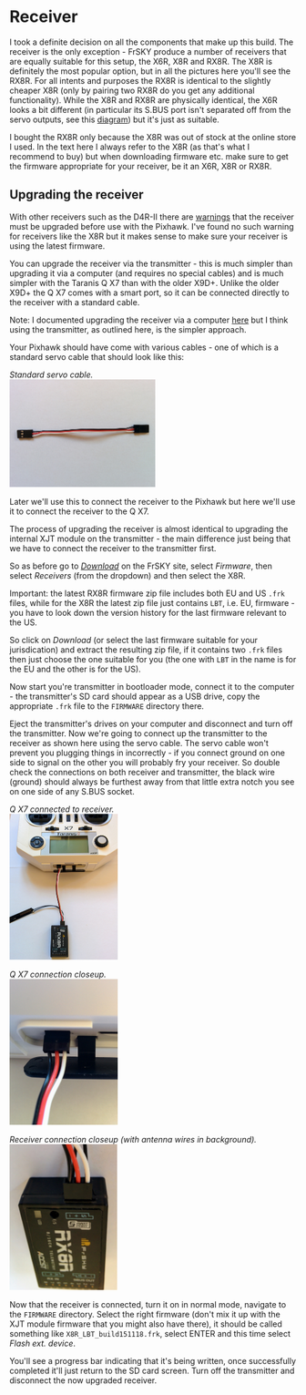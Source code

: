 Receiver
========

I took a definite decision on all the components that make up this build. The receiver is the only exception - FrSKY produce a number of receivers that are equally suitable for this setup, the X6R, X8R and RX8R. The X8R is definitely the most popular option, but in all the pictures here you'll see the RX8R. For all intents and purposes the RX8R is identical to the slightly cheaper X8R (only by pairing two RX8R do you get any additional functionality). While the X8R and RX8R are physically identical, the X6R looks a bit different (in particular its S.BUS port isn't separated off from the servo outputs, see this [diagram](http://www.frsky-rc.com/product/images/pic/1470986872.png)) but it's just as suitable.

I bought the RX8R only because the X8R was out of stock at the online store I used. In the text here I always refer to the X8R (as that's what I recommend to buy) but when downloading firmware etc. make sure to get the firmware appropriate for your receiver, be it an X6R, X8R or RX8R.

Upgrading the receiver
----------------------

With other receivers such as the D4R-II there are [warnings](https://pixhawk.org/peripherals/radio-control/frsky#parts_list) that the receiver must be upgraded before use with the Pixhawk. I've found no such warning for receivers like the X8R but it makes sense to make sure your receiver is using the latest firmware.

You can upgrade the receiver via the transmitter - this is much simpler than upgrading it via a computer (and requires no special cables) and is much simpler with the Taranis Q X7 than with the older X9D+. Unlike the older X9D+ the Q X7 comes with a smart port, so it can be connected directly to the receiver with a standard cable.

Note: I documented upgrading the receiver via a computer [here](receiver-windows-upgrade.md) but I think using the transmitter, as outlined here, is the simpler approach.

Your Pixhawk should have come with various cables - one of which is a standard servo cable that should look like this:

_Standard servo cable._  
<img width="256" src="images/assembly/receiver/servo-cable.jpg">

Later we'll use this to connect the receiver to the Pixhawk but here we'll use it to connect the receiver to the Q X7.

The process of upgrading the receiver is almost identical to upgrading the internal XJT module on the transmitter - the main difference just being that we have to connect the receiver to the transmitter first.

So as before go to [_Download_](http://www.frsky-rc.com/download/) on the FrSKY site, select _Firmware_, then select _Receivers_ (from the dropdown) and then select the X8R.

Important: the latest RX8R firmware zip file includes both EU and US `.frk` files, while for the X8R the latest zip file just contains `LBT`, i.e. EU, firmware - you have to look down the version history for the last firmware relevant to the US.

So click on _Download_ (or select the last firmware suitable for your jurisdication) and extract the resulting zip file, if it contains two `.frk` files then just choose the one suitable for you (the one with `LBT` in the name is for the EU and the other is for the US).

Now start you're transmitter in bootloader mode, connect it to the computer - the transmitter's SD card should appear as a USB drive, copy the appropriate `.frk` file to the `FIRMWARE` directory there.

Eject the transmitter's drives on your computer and disconnect and turn off the transmitter. Now we're going to connect up the transmitter to the receiver as shown here using the servo cable. The servo cable won't prevent you plugging things in incorrectly - if you connect ground on one side to signal on the other you will probably fry your receiver. So double check the connections on both receiver and transmitter, the black wire (ground) should always be furthest away from that little extra notch you see on one side of any S.BUS socket.

_Q X7 connected to receiver._  
<img height="256" src="images/assembly/receiver/taranis-q-x7-to-receiver.jpg">

_Q X7 connection closeup._  
<img height="256" src="images/assembly/receiver/taranis-q-x7-connection.jpg">

_Receiver connection closeup (with antenna wires in background)._  
<img height="256" src="images/assembly/receiver/receiver-connection.jpg">

Now that the receiver is connected, turn it on in normal mode, navigate to the `FIRMWARE` directory. Select the right firmware (don't mix it up with the XJT module firmware that you might also have there), it should be called something like `X8R_LBT_build151118.frk`, select ENTER and this time select _Flash ext. device_.

You'll see a progress bar indicating that it's being written, once successfully completed it'll just return to the SD card screen. Turn off the transmitter and disconnect the now upgraded receiver.
